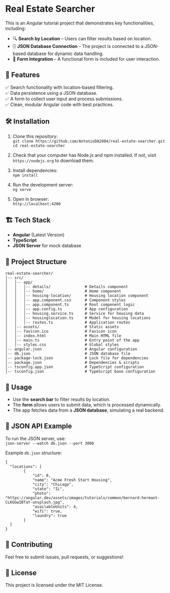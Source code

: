 # Real Estate Searcher  

This is an Angular tutorial project that demonstrates key functionalities, including:  

- 🔍 **Search by Location** – Users can filter results based on location.  
- 🗄 **JSON Database Connection** – The project is connected to a JSON-based database for dynamic data handling.  
- 📝 **Form Integration** – A functional form is included for user interaction.  

## 🚀 Features  

✅ Search functionality with location-based filtering.  
✅ Data persistence using a JSON database.  
✅ A form to collect user input and process submissions.  
✅ Clean, modular Angular code with best practices.  

## 🛠 Installation  

1. Clone this repository:  
   `git clone https://github.com/AntonioDA2004/real-estate-searcher.git`  
   `cd real-estate-searcher`

2. Check that your computer has Node.js and npm installed. If not, visit  `https://nodejs.org` to download them.

3. Install dependencies:  
   `npm install`

4. Run the development server:  
   `ng serve`  

5. Open in browser:  
   `http://localhost:4200`  

## 🏗 Tech Stack  

- **Angular** (Latest Version)  
- **TypeScript**  
- **JSON Server** for mock database
  
## 📂 Project Structure  

```
real-estate-searcher/
│-- src/
│   │-- app/
│   │   │-- details/               # Details component
│   │   │-- home/                  # Home component
│   │   │-- housing-location/      # Housing location component
│   │   │-- app.component.css      # Component styles
│   │   │-- app.component.ts       # Root component logic
│   │   │-- app.config.ts          # App configuration
│   │   │-- housing.service.ts     # Service for housing data
│   │   │-- housinglocation.ts     # Model for housing locations
│   │   │-- routes.ts              # Application routes
│   │-- assets/                    # Static assets
│   │-- favicon.ico                # Favicon icon
│   │-- index.html                 # Main HTML file
│   │-- main.ts                    # Entry point of the app
│   │-- styles.css                 # Global styles
│-- angular.json                   # Angular configuration
│-- db.json                        # JSON database file
│-- package-lock.json              # Lock file for dependencies
│-- package.json                   # Dependencies & scripts
│-- tsconfig.app.json              # TypeScript configuration
│-- tsconfig.json                  # TypeScript base configuration
```

## 📌 Usage  

- Use the **search bar** to filter results by location.  
- The **form** allows users to submit data, which is processed dynamically.  
- The app fetches data from a **JSON database**, simulating a real backend.  

## 🔗 JSON API Example  

To run the JSON server, use:  
`json-server --watch db.json --port 3000`

Example `db.json` structure:  

```
{  
  "locations": [
        {
            "id": 0,
            "name": "Acme Fresh Start Housing",
            "city": "Chicago",
            "state": "IL",
            "photo": "https://angular.dev/assets/images/tutorials/common/bernard-hermant-CLKGGwIBTaY-unsplash.jpg",
            "availableUnits": 4,
            "wifi": true,
            "laundry": true
        }
  ]
}  
```

## 🤝 Contributing  

Feel free to submit issues, pull requests, or suggestions!  

## 📜 License  

This project is licensed under the MIT License.  

